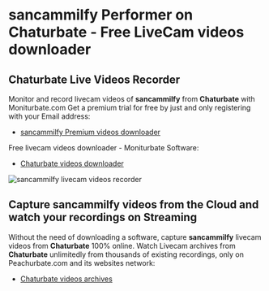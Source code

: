 # sancammilfy Performer on Chaturbate - Free LiveCam videos downloader

## Chaturbate Live Videos Recorder

Monitor and record livecam videos of **sancammilfy** from **Chaturbate** with Moniturbate.com
Get a premium trial for free by just and only registering with your Email address:
* [sancammilfy Premium videos downloader](https://moniturbate.com/request-demo-licence-key.html)

Free livecam videos downloader - Moniturbate Software:
* [Chaturbate videos downloader](https://moniturbate.com/moniturbate-download-software.html)

![sancammilfy livecam videos recorder](https://peachurnet.com/templates/moniturbate-software.png)


## Capture sancammilfy videos from the Cloud and watch your recordings on Streaming

Without the need of downloading a software, capture **sancammilfy** livecam videos from **Chaturbate** 100% online.
Watch Livecam archives from **Chaturbate** unlimitedly from thousands of existing recordings, only on Peachurbate.com and its websites network:
* [Chaturbate videos archives](https://peachurnet.com/)